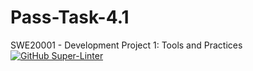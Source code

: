 # Pass-Task-4.1
SWE20001 - Development Project 1: Tools and Practices
[![GitHub Super-Linter](https://github.com/nvuillam/Jeremy-007/workflows/Lint%20Code%20Base/badge.svg)](https://github.com/marketplace/actions/super-linter)
